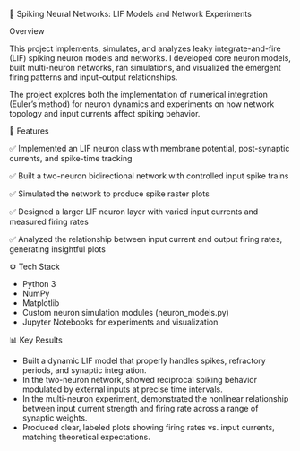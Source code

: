🧠 Spiking Neural Networks: LIF Models and Network Experiments

Overview

This project implements, simulates, and analyzes leaky integrate-and-fire (LIF) spiking neuron models and networks. I developed core neuron models, built multi-neuron networks, ran simulations, and visualized the emergent firing patterns and input–output relationships.

The project explores both the implementation of numerical integration (Euler’s method) for neuron dynamics and experiments on how network topology and input currents affect spiking behavior.

🚀 Features

✅ Implemented an LIF neuron class with membrane potential, post-synaptic currents, and spike-time tracking

✅ Built a two-neuron bidirectional network with controlled input spike trains

✅ Simulated the network to produce spike raster plots

✅ Designed a larger LIF neuron layer with varied input currents and measured firing rates

✅ Analyzed the relationship between input current and output firing rates, generating insightful plots

⚙️ Tech Stack
* Python 3
* NumPy
* Matplotlib
* Custom neuron simulation modules (neuron_models.py)
* Jupyter Notebooks for experiments and visualization

📊 Key Results
* Built a dynamic LIF model that properly handles spikes, refractory periods, and synaptic integration.
* In the two-neuron network, showed reciprocal spiking behavior modulated by external inputs at precise time intervals.
* In the multi-neuron experiment, demonstrated the nonlinear relationship between input current strength and firing rate across a range of synaptic weights.
* Produced clear, labeled plots showing firing rates vs. input currents, matching theoretical expectations.
